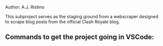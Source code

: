 Author: A.J. Ristino

This subproject serves as the staging ground from a webscraper designed to scrape blog posts from the official Clash Royale blog.

Commands to get the project going in VSCode:
- 